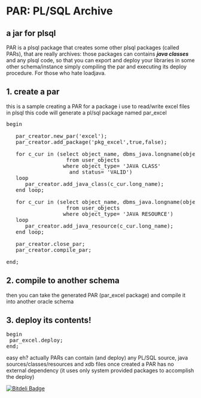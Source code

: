 PAR: PL/SQL Archive
=======

## a jar for plsql
PAR is a plsql package that creates some other plsql packages (called PARs),
that are really archives: those packages can contains ***java classes*** and any plsql code,
so that you can export and deploy your libraries in some other schema/instance 
simply compiling the par and executing its deploy procedure. For those who hate loadjava.


## 1. create a par
this is a sample creating a PAR for a package i use to read/write excel files in plsql
this code will generate a pl/sql package named par_excel

<pre>
begin
   
   par_creator.new_par('excel');
   par_creator.add_package('pkg_excel',true,false);
   
   for c_cur in (select object_name, dbms_java.longname(object_name) long_name 
                   from user_objects 
                  where object_type= 'JAVA CLASS'
                    and status= 'VALID') 
   loop
      par_creator.add_java_class(c_cur.long_name);
   end loop;
   
   for c_cur in (select object_name, dbms_java.longname(object_name) long_name 
                   from user_objects 
                  where object_type= 'JAVA RESOURCE') 
   loop
      par_creator.add_java_resource(c_cur.long_name);
   end loop;
   
   par_creator.close_par;
   par_creator.compile_par;
   
end;
</pre>


## 2. compile to another schema
then you can take the generated PAR (par_excel package) and compile it 
into another oracle schema

## 3. deploy its contents!

<pre>
begin
 par_excel.deploy;
end;
</pre>


easy eh?
actually PARs can contain (and deploy) any PL/SQL source, java sources/classes/resources and xdb files
once created a PAR has no external dependency (it uses only system provided packages to accomplish the deploy)


[![Bitdeli Badge](https://d2weczhvl823v0.cloudfront.net/aaaristo/par/trend.png)](https://bitdeli.com/free "Bitdeli Badge")

